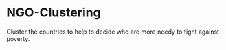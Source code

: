 # NGO-Clustering
Cluster the countries to help to decide who are more needy to fight against poverty.
